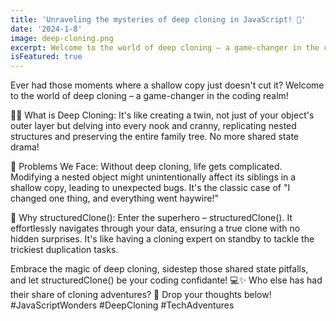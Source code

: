 ```yaml
---
title: 'Unraveling the mysteries of deep cloning in JavaScript! 🧩'
date: '2024-1-8'
image: deep-cloning.png
excerpt: Welcome to the world of deep cloning – a game-changer in the coding realm!
isFeatured: true
---
```

Ever had those moments where a shallow copy just doesn't cut it? Welcome to the world of deep cloning – a game-changer in the coding realm!

🕵️‍♂️ What is Deep Cloning: It's like creating a twin, not just of your object's outer layer but delving into every nook and cranny, replicating nested structures and preserving the entire family tree. No more shared state drama!

🤯 Problems We Face: Without deep cloning, life gets complicated. Modifying a nested object might unintentionally affect its siblings in a shallow copy, leading to unexpected bugs. It's the classic case of "I changed one thing, and everything went haywire!"

🚀 Why structuredClone(): Enter the superhero – structuredClone(). It effortlessly navigates through your data, ensuring a true clone with no hidden surprises. It's like having a cloning expert on standby to tackle the trickiest duplication tasks.

Embrace the magic of deep cloning, sidestep those shared state pitfalls, and let structuredClone() be your coding confidante! 💻✨ Who else has had their share of cloning adventures? 🚀 Drop your thoughts below! #JavaScriptWonders #DeepCloning #TechAdventures
